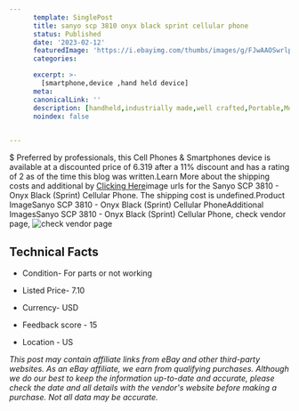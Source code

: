 ```yaml
---
      template: SinglePost
      title: sanyo scp 3810 onyx black sprint cellular phone
      status: Published
      date: '2023-02-12'
      featuredImage: 'https://i.ebayimg.com/thumbs/images/g/FJwAAOSwrlpjzWzu/s-l225.jpg'
      categories: 

      excerpt: >-
        [smartphone,device ,hand held device]
      meta:
      canonicalLink: ''
      description: [handheld,industrially made,well crafted,Portable,Mobile,Compact,Convenient,Lightweight,Maneuverable,Man-portable,Miniature,Carriable,Hand-held,Light,Holdable,Transportable,Mobile device,Pocket-sized,On-the-go,Wireless,Cordless,Compact size,Convenient size, smartphone,device ,hand held device]
      noindex: false

        
---
```

$
    Preferred by professionals, this Cell Phones & Smartphones device is available at a discounted price of 6.319 after a 11% discount and has a rating of 2 as of the time this blog was written.Learn More about the shipping costs and additional by [Clicking Here](https://www.ebay.com/itm/155394576881?hash=item242e3d11f1%3Ag%3AFJwAAOSwrlpjzWzu&mkevt=1&mkcid=1&mkrid=711-53200-19255-0&campid=%253CePNCampaignId%253E&customid=%253CreferenceId%253E&toolid=10049)image urls for the Sanyo SCP 3810 - Onyx Black (Sprint) Cellular Phone. The shipping cost is undefined.Product ImageSanyo SCP 3810 - Onyx Black (Sprint) Cellular PhoneAdditional ImagesSanyo SCP 3810 - Onyx Black (Sprint) Cellular Phone, check vendor page, ![check vendor page](https://origin-galleryplus.ebayimg.com/ws/web/155394576881_2_0_1/225x225.jpg,https://origin-galleryplus.ebayimg.com/ws/web/155394576881_3_0_1/225x225.jpg,https://origin-galleryplus.ebayimg.com/ws/web/155394576881_4_0_1/225x225.jpg,https://origin-galleryplus.ebayimg.com/ws/web/155394576881_5_0_1/225x225.jpg,https://origin-galleryplus.ebayimg.com/ws/web/155394576881_6_0_1/225x225.jpg,https://origin-galleryplus.ebayimg.com/ws/web/155394576881_7_0_1/225x225.jpg,https://origin-galleryplus.ebayimg.com/ws/web/155394576881_8_0_1/225x225.jpg,https://origin-galleryplus.ebayimg.com/ws/web/155394576881_9_0_1/225x225.jpg)
    
    

 ## Technical Facts 



     
      

 - Condition- For parts or not working 


      

 - Listed Price- 7.10 


      

 - Currency- USD 


      

 - Feedback score - 15 


      

 - Location - US 


      
      

 *_This post may contain affiliate links from eBay and other third-party websites. As an eBay affiliate, we earn from qualifying purchases. Although we do our best to keep the information up-to-date and accurate, please check the date and all details with the vendor's website before making a purchase. Not all data may be accurate._*



    
    
    
    
    